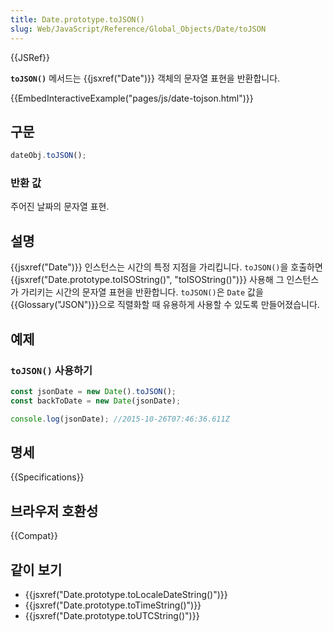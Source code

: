 ```yaml
---
title: Date.prototype.toJSON()
slug: Web/JavaScript/Reference/Global_Objects/Date/toJSON
---
```


{{JSRef}}

**`toJSON()`** 메서드는 {{jsxref("Date")}} 객체의 문자열 표현을 반환합니다.

{{EmbedInteractiveExample("pages/js/date-tojson.html")}}

## 구문

```js
dateObj.toJSON();
```

### 반환 값

주어진 날짜의 문자열 표현.

## 설명

{{jsxref("Date")}} 인스턴스는 시간의 특정 지점을 가리킵니다. `toJSON()`을 호출하면 {{jsxref("Date.prototype.toISOString()", "toISOString()")}} 사용해 그 인스턴스가 가리키는 시간의 문자열 표현을 반환합니다. `toJSON()`은 `Date` 값을 {{Glossary("JSON")}}으로 직렬화할 때 유용하게 사용할 수 있도록 만들어졌습니다.

## 예제

### `toJSON()` 사용하기

```js
const jsonDate = new Date().toJSON();
const backToDate = new Date(jsonDate);

console.log(jsonDate); //2015-10-26T07:46:36.611Z
```

## 명세

{{Specifications}}

## 브라우저 호환성

{{Compat}}

## 같이 보기

- {{jsxref("Date.prototype.toLocaleDateString()")}}
- {{jsxref("Date.prototype.toTimeString()")}}
- {{jsxref("Date.prototype.toUTCString()")}}

